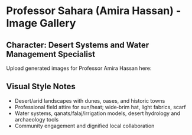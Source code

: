# Professor Sahara (Amira Hassan) - Image Gallery

## Character: Desert Systems and Water Management Specialist

Upload generated images for Professor Amira Hassan here:

## Visual Style Notes
- Desert/arid landscapes with dunes, oases, and historic towns
- Professional field attire for sun/heat; wide‑brim hat, light fabrics, scarf
- Water systems, qanats/falaj/irrigation models, desert hydrology and archaeology tools
- Community engagement and dignified local collaboration